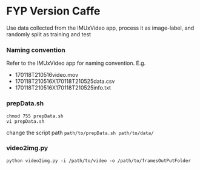 # FYP Version Caffe
Use data collected from the IMUxVideo app, process it as image-label, and randomly split as training and test

### Naming convention
Refer to the IMUxVideo app for naming convention. E.g. 
* 170118T210516video.mov
* 170118T210516X170118T210525data.csv
* 170118T210516X170118T210525info.txt

### prepData.sh
```
chmod 755 prepData.sh
vi prepData.sh
```
change the script path
`path/to/prepData.sh path/to/data/`

### video2img.py
`python video2img.py -i /path/to/video -o /path/to/framesOutPutFolder`
